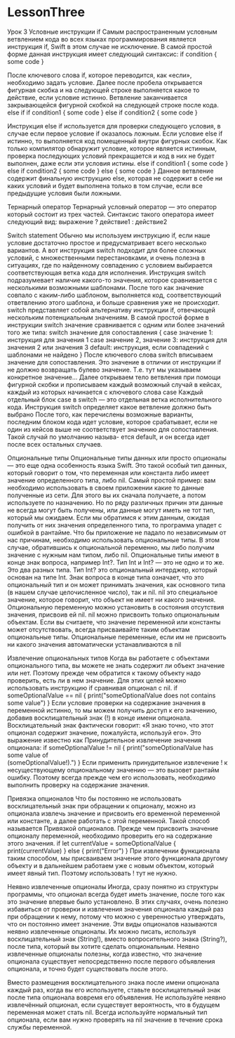 # LessonThree
Урок 3
Условные инструкции if
Самым распространенным условным ветвлением кода во всех языках программирования является инструкция if, Swift в этом случае не исключение. 
В самой простой форме данная инструкция имеет следующий синтаксис:
if condition {
    some code
}

После ключевого слова if, которое переводится, как «если», необходимо задать условие. 
Далее после пробела открывается фигурная скобка и на следующей строке выполняется какое то действие, если условие истинно. 
Ветвление заканчивается закрывающейся фигурной скобкой на следующей строке после кода.
else if
if condition1 {
some code
} else if condition2 {
some code
}

Инструкция else if используется для проверки следующего условия, в случае если первое условие if оказалось ложным. 
Если условие else if истинно, то выполняется код помещенный внутри фигурных скобок.
Как только компилятор обнаружит условие, которое является истинным, проверка последующих условий прекращается и код в них не будет выполнен, даже если эти условия истины.
else
if condition1 {
some code
} else if condition2 {
some code
} else {
some code }
Данное ветвление содержит финальную инструкцию else, которая не содержит в себе ни каких условий и будет выполнена только в том случае, если все предыдущие условия были ложными.

Тернарный оператор
Тернарный условный оператор — это оператор который состоит из трех частей. Синтаксис такого оператора имеет следующий вид: выражение ? действие1 : действие2

Switch statement
Обычно мы используем инструкцию if, если наше условие достаточно простое и предусматривает всего несколько вариантов. 
А вот инструкция switch подходит для более сложных условий, с множественными перестановками, и очень полезна в ситуациях, 
где по найденному совпадению с условием выбирается соответствующая ветка кода для исполнения.
Инструкция switch подразумевает наличие какого-то значения, которое сравнивается с несколькими возможными шаблонами. 
После того как значение совпало с каким-либо шаблоном, выполняется код, соответствующий ответвлению этого шаблона, 
и больше сравнения уже не происходит. switch представляет собой альтернативу инструкции if, отвечающей нескольким потенциальным значениям.
В самой простой форме в инструкции switch значение сравнивается с одним или более значений того же типа:
switch значение для сопоставления { case значение 1:
инструкция для значения 1 case значение 2, значение 3:
инструкция для значения 2 или значения 3 default:
инструкция, если совпадений с шаблонами не найдено }
После ключевого слова switch вписываем значение для сопоставления. Это значение в отличии от инструкции if не должно возвращать булево значение. 
Т.е. тут мы указываем конкретное значение...
Далее открываем тело ветвления при помощи фигурной скобки и прописываем каждый возможный случай в кейсах, каждый из которых начинается с ключевого слова case
Каждый отдельный блок case в switch — это отдельная ветка исполнительного кода. Инструкция switch определяет какое ветвление должно быть выбрано
После того, как перечислены возможные варианты, последним блоком кода идет условие, которое срабатывает, если не один из кейсов выше не соответствует значению для сопоставления. Такой случай по умолчанию называ- ется default, и он всегда идет после всех остальных случаев.

Опциональные типы
Опциональные типы данных или просто опционалы — это еще одна особенность языка Swift. 
Это такой особый тип данных, который говорит о том, что переменная или константа либо имеет значение определенного типа, либо nil.
Самый простой пример: вам необходимо использовать в своем приложении какие то данные полученные из сети. 
Для этого вы их сначала получаете, а потом используете по назначению. 
Но по ряду различных причин эти данные не всегда могут быть получены, или данные могут иметь не тот тип, который мы ожидаем. 
Если мы обратимся к этим данным, ожидая получить от них значения определенного типа, то программа упадет с ошибкой в рантайме. 
Что бы приложение не падало по независимым от нас причинам, необходимо использовать опциональные типы. 
В этом случае, обратившись к опциональной переменно, мы либо получим значение с нужным нам типом, либо nil.
Опциональные типы имеют в конце знак вопроса, например Int?. Тип Int и Int? — это не одно и то же. Это два разных типа. 
Тип Int? это опциональный интерджер, который основан на типе Int. 
Знак вопроса в конце типа означает, что это опциональный тип и он может принимать значения, как основного типа (в нашем случае целочисленное число), так и nil. 
nil это специальное значение, которое говорит, что объект не имеет ни какого значения.
Опциональную переменную можно установить в состояния отсутствия значения, присвоив ей nil. 
nil можно присвоить только опциональным объектам. 
Если вы считаете, что значение переменной или константы может отсутствовать, всегда присваивайте таким объектам опциональные типы.
Опциональные переменные, если им не присвоить ни какого значения автоматически устанавливаются в nil

Извлечение опциональных типов
Когда вы работаете с объектами опционального типа, вы можете не знать содержит ли объект значение или нет. 
Поэтому прежде чем обратится к такому объекту надо проверить, есть ли в нем значение. Для этих целей можно использовать инструкцию if сравнивая опционал с nil.
if someOptionalValue == nil {
    print("someOptionalValue does not contains some value")
}
Если условие проверки на содержание значения в переменной истинно, то мы можем получить доступ к его значению, 
добавив восклицательный знак (!) в конце имени опционала. Восклицательный знак фактически говорит: 
«Я знаю точно, что этот опционал содержит значение, пожалуйста, используй его». Это выражение известно как Принудительное извлечение значения опционала:
if someOptionalValue != nil {
    print("someOptionalValue has some value of \
(someOptionalValue!).")
}
Если применить принудительное извлечение ! к несуществующему опциональному значению — это вызовет рантайм ошибку.
Поэтому всегда прежде чем его использовать, необходимо выполнить проверку на содержание значения.

Привязка опционалов
Что бы постоянно не использовать восклицательный знак при обращении к опционалу, 
можно из опционала извлечь значение и присвоить его временной переменной или константе, а далее работать с этой переменной. 
Такой способ называется Привязкой опционалов. Прежде чем присвоить значение опционалу переменной, необходимо проверить его на содержание этого значения.
if let currentValue = someOptionalValue {
    print(currentValue)
} else {
    print("Error")
}
При извлечении функционала таким способом, мы присваиваем значение этого функционала другому объекту и в дальнейшем работаем уже с новым объектом, который имеет явный тип. 
Поэтому использовать ! тут не нужно.

Неявно извлеченные опционалы
Иногда, сразу понятно из структуры программы, что опционал всегда будет иметь значение, после того как это значение впервые было установлено.
В этих случаях, очень полезно избавиться от проверки и извлечения значения опционала каждый раз при обращении к нему, потому что можно с уверенностью утверждать, 
что он постоянно имеет значение.
Эти виды опционалов называются неявно извлеченные опционалы. Их можно писать, используя восклицательный знак (String!), вместо вопросительного знака (String?), 
после типа, который вы хотите сделать опциональным.
Неявно извлеченные опционалы полезны, когда известно, что значение опционала существует непосредственно после первого объявления опционала, 
и точно будет существовать после этого.

Вместо размещения восклицательного знака после имени опционала каждый раз, когда вы его используете, ставьте восклицательный знак после типа опционала вовремя его объявления.
Не используйте неявно извлечённый опционал, если существует вероятность, что в будущем переменная может стать nil. 
Всегда используйте нормальный тип опционала, если вам нужно проверять на nil значение в течение срока службы переменной.


